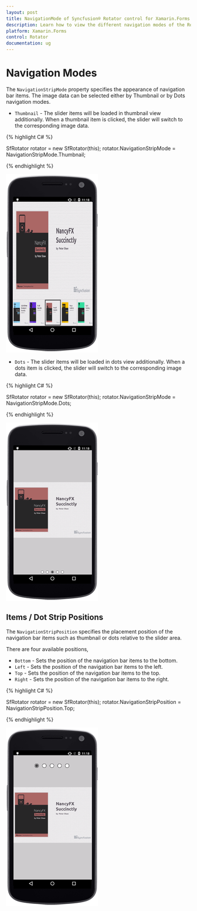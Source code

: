 ```yaml
---
layout: post
title: NavigationMode of Syncfusion® Rotator control for Xamarin.Forms 
description: Learn how to view the different navigation modes of the Rotator control in Xamarin.Forms
platform: Xamarin.Forms 
control: Rotator
documentation: ug
---
```


# Navigation Modes

The `NavigationStripMode` property specifies the appearance of navigation bar items. The image data can be selected either by Thumbnail or by Dots navigation modes.

* `Thumbnail` - The slider items will be loaded in thumbnail view additionally. When a thumbnail item is clicked, the slider will switch to the corresponding image data.

{% highlight C# %}

SfRotator rotator = new SfRotator(this);
rotator.NavigationStripMode = NavigationStripMode.Thumbnail;	

{% endhighlight %}

![](images/thumbnail1.png)

* `Dots` - The slider items will be loaded in dots view additionally. When a dots item is clicked, the slider will switch to the corresponding image data.

{% highlight C# %}

SfRotator rotator = new SfRotator(this);
rotator.NavigationStripMode = NavigationStripMode.Dots;	

{% endhighlight %}

![](images/rotator.png)

## Items / Dot Strip Positions

The `NavigationStripPosition` specifies the placement position of the navigation bar items such as thumbnail or dots relative to the slider area. 

There are four available positions,

* `Bottom` - Sets the position of the navigation bar items to the bottom.
* `Left` - Sets the position of the navigation bar items to the left.
* `Top` - Sets the position of the navigation bar items to the top.
* `Right` - Sets the position of the navigation bar items to the right.

{% highlight C# %}

SfRotator rotator = new SfRotator(this);
rotator.NavigationStripPosition = NavigationStripPosition.Top;

{% endhighlight %}

![](images/top.png)